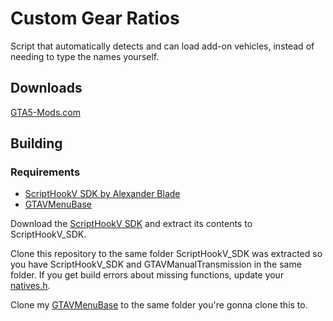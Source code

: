 # Custom Gear Ratios

Script that automatically detects and can load add-on vehicles, instead of needing
to type the names yourself.

## Downloads

[GTA5-Mods.com](https://www.gta5-mods.com/scripts/add-on-vehicle-spawner)

## Building

### Requirements
* [ScriptHookV SDK by Alexander Blade](http://www.dev-c.com/gtav/scripthookv/)
* [GTAVMenuBase](https://github.com/E66666666/GTAVMenuBase)

Download the [ScriptHookV SDK](http://www.dev-c.com/gtav/scripthookv/) and extract its contents to ScriptHookV_SDK.

Clone this repository to the same folder ScriptHookV_SDK was extracted so you have ScriptHookV_SDK and GTAVManualTransmission in the same folder. If you get build errors about missing functions, update your [natives.h](hhttps://raw.githubusercontent.com/E66666666/GTAVMenuBase/master/thirdparty/scripthookv-sdk-updates/natives.h).

Clone my [GTAVMenuBase](https://github.com/E66666666/GTAVMenuBase) to the same folder you're gonna clone this to.
